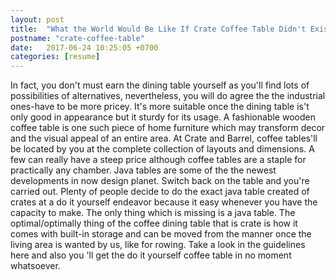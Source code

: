 ```yaml
---
layout: post
title:  "What the World Would Be Like If Crate Coffee Table Didn't Exist"
postname: "crate-coffee-table"
date:   2017-06-24 10:25:05 +0700
categories: [resume]
---
```

In fact, you don't must earn the dining table yourself as you'll find lots of possibilities of alternatives, nevertheless, you will do agree the the industrial ones-have to be more pricey. It's more suitable once the dining table is't only good in appearance but it sturdy for its usage. A fashionable wooden coffee table is one such piece of home furniture which may transform decor and the visual appeal of an entire area. At Crate and Barrel, coffee tables'll be located by you at the complete collection of layouts and dimensions. A few can really have a steep price although coffee tables are a staple for practically any chamber. Java tables are some of the the newest developments in now design planet. Switch back on the table and you're carried out. Plenty of people decide to do the exact java table created of crates at a do it yourself endeavor because it easy whenever you have the capacity to make. The only thing which is missing is a java table. The optimal/optimally thing of the coffee dining table that is crate is how it comes with built-in storage and can be moved from the manner once the living area is wanted by us, like for rowing. Take a look in the guidelines here and also you 'll get the do it yourself coffee table in no moment whatsoever.
